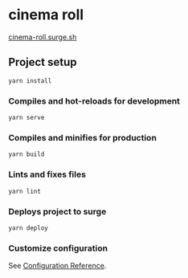# cinema roll
[cinema-roll.surge.sh](https://cinema-roll.surge.sh/)

## Project setup
```
yarn install
```

### Compiles and hot-reloads for development
```
yarn serve
```

### Compiles and minifies for production
```
yarn build
```

### Lints and fixes files
```
yarn lint
```

### Deploys project to surge
```
yarn deploy
```

### Customize configuration
See [Configuration Reference](https://cli.vuejs.org/config/).